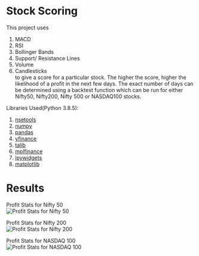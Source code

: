 # Stock Scoring

This project uses 
1. MACD
2. RSI
3. Bollinger Bands
4. Support/ Resistance Lines
5. Volume
6. Candlesticks<br>
to give a score for a particular stock. The higher the score, higher the likelihood of a profit in the next few days. The exact number of days can be 
determined using a backtest function which can be run for either Nifty50, Nifty200, Nifty 500 or NASDAQ100 stocks. 

Libraries Used(Python 3.8.5):
1. [nsetools](https://pypi.org/project/nsetools/)
2. [numpy](https://numpy.org/)
3. [pandas](https://pandas.pydata.org/)
4. [yfinance](https://pypi.org/project/yfinance/)
5. [talib](https://github.com/mrjbq7/ta-lib)
6. [mplfinance](https://pypi.org/project/mpl-finance/)
7. [ipywidgets](https://ipywidgets.readthedocs.io/en/stable/)
8. [matplotlib](https://matplotlib.org/)

# Results
Profit Stats for Nifty 50<br>
![Profit Stats for Nifty 50](https://drive.google.com/uc?export=view&id=1qtV2jcKBxRLfxaLOnasfETooZie6ale-)

Profit Stats for Nifty 200<br>
![Profit Stats for Nifty 200](https://drive.google.com/uc?export=view&id=1ZqIp5TgO4qZLrZsG8CxJ4ZPzYpEd-eq4)

Profit Stats for NASDAQ 100<br>
![Profit Stats for NASDAQ 100](1g5bRbpO58suBasxXkNz2kDEnXU_kRh_Q)

